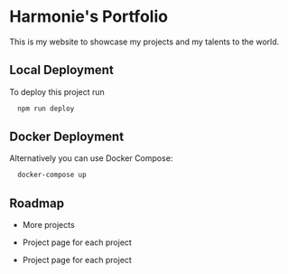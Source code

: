 
# Harmonie's Portfolio

This is my website to showcase my projects and my talents to the world.


## Local Deployment

To deploy this project run

```bash
  npm run deploy
```

## Docker Deployment

Alternatively you can use Docker Compose:

```bash
  docker-compose up
```


## Roadmap

- More projects

- Project page for each project

- Project page for each project